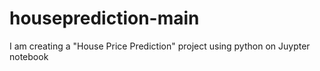 # houseprediction-main
I am creating a "House Price Prediction" project using python on Juypter notebook
